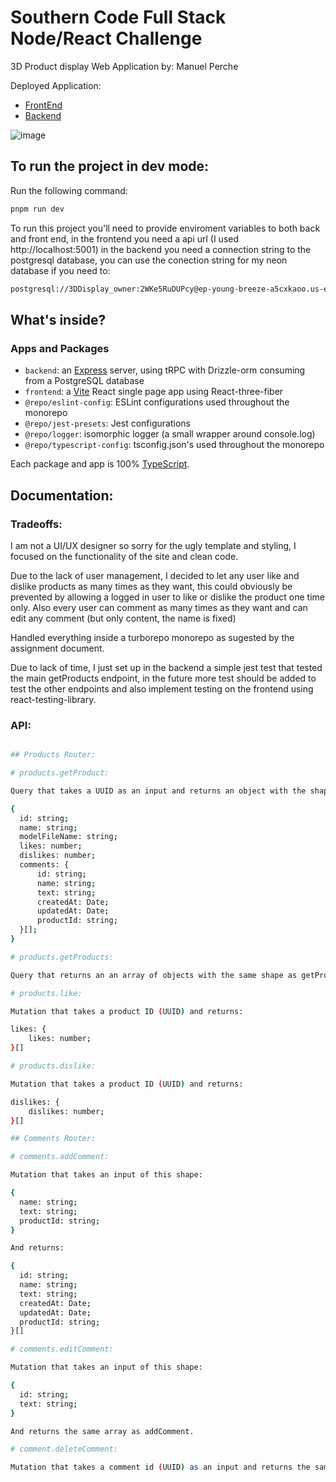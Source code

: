 # Southern Code Full Stack Node/React Challenge

3D Product display Web Application by: Manuel Perche

Deployed Application: 
- [FrontEnd](https://3-d-display-frontend.vercel.app/)
- [Backend](https://3-d-display-back.vercel.app/)

![image](https://github.com/manuelperche/3D-Display/assets/37191519/c0440a11-1e34-462c-80ba-88843ef25e88)

## To run the project in dev mode:

Run the following command:

```sh
pnpm run dev
```

To run this project you'll need to provide enviroment variables to both back and front end, in the frontend you need a api url (I used http://localhost:5001) in the backend you need a connection string to the postgresql database, you can use the conection string for my neon database if you need to:

```sh
postgresql://3DDisplay_owner:2WKe5RuDUPcy@ep-young-breeze-a5cxkaoo.us-east-2.aws.neon.tech/3DDisplay?sslmode=require
```


## What's inside?

### Apps and Packages

- `backend`: an [Express](https://expressjs.com/) server, using tRPC with Drizzle-orm consuming from a PostgreSQL database
- `frontend`: a [Vite](https://vitejs.dev/) React single page app using React-three-fiber
- `@repo/eslint-config`: ESLint configurations used throughout the monorepo
- `@repo/jest-presets`: Jest configurations
- `@repo/logger`: isomorphic logger (a small wrapper around console.log)
- `@repo/typescript-config`: tsconfig.json's used throughout the monorepo

Each package and app is 100% [TypeScript](https://www.typescriptlang.org/).

## Documentation:

### Tradeoffs: 

I am not a UI/UX designer so sorry for the ugly template and styling, I focused on the functionality of the site and clean code.

Due to the lack of user management, I decided to let any user like and dislike products as many times as they want, this could obviously be prevented by allowing a logged in user to like or dislike the product one time only.
Also every user can comment as many times as they want and can edit any comment (but only content, the name is fixed)

Handled everything inside a turborepo monorepo as sugested by the assignment document.

Due to lack of time, I just set up in the backend a simple jest test that tested the main getProducts endpoint, in the future more test should be added to test the other endpoints and also implement testing on the frontend using react-testing-library.

### API:

```sh

## Products Router:

# products.getProduct:

Query that takes a UUID as an input and returns an object with the shape:

{
  id: string;
  name: string;
  modelFileName: string;
  likes: number;
  dislikes: number;
  comments: {
      id: string;
      name: string;
      text: string;
      createdAt: Date;
      updatedAt: Date;
      productId: string;
  }[];
}

# products.getProducts:

Query that returns an an array of objects with the same shape as getProduct.

# products.like:

Mutation that takes a product ID (UUID) and returns:

likes: {
    likes: number;
}[]

# products.dislike:

Mutation that takes a product ID (UUID) and returns:

dislikes: {
    dislikes: number;
}[]

## Comments Router:

# comments.addComment:

Mutation that takes an input of this shape:

{
  name: string;
  text: string;
  productId: string;
}

And returns:

{
  id: string;
  name: string;
  text: string;
  createdAt: Date;
  updatedAt: Date;
  productId: string;
}[]

# comments.editComment:

Mutation that takes an input of this shape:

{
  id: string;
  text: string;
}

And returns the same array as addComment.

# comment.deleteComment:

Mutation that takes a comment id (UUID) as an input and returns the same array as addComment.


```
